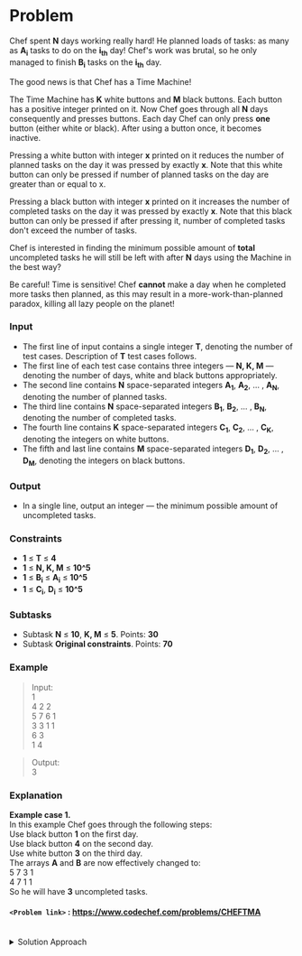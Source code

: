 # Problem
Chef spent **N** days working really hard! He planned loads of tasks: as many as **A<sub>i</sub>** tasks to do on the **i<sub>th</sub>** day! Chef's work was brutal, so he only managed to finish **B<sub>i</sub>** tasks on the **i<sub>th</sub>** day.

The good news is that Chef has a Time Machine!

The Time Machine has **K** white buttons and **M** black buttons. Each button has a positive integer printed on it. Now Chef goes through all **N** days consequently and presses buttons. Each day Chef can only press **one** button (either white or black). After using a button once, it becomes inactive.

Pressing a white button with integer **x** printed on it reduces the number of planned tasks on the day it was pressed by exactly **x**. Note that this white button can only be pressed if number of planned tasks on the day are greater than or equal to x.

Pressing a black button with integer **x** printed on it increases the number of completed tasks on the day it was pressed by exactly **x**. Note that this black button can only be pressed if after pressing it, number of completed tasks don't exceed the number of tasks.

Chef is interested in finding the minimum possible amount of **total** uncompleted tasks he will still be left with after **N** days using the Machine in the best way?

Be careful! Time is sensitive! Chef **cannot** make a day when he completed more tasks then planned, as this may result in a more-work-than-planned paradox, killing all lazy people on the planet!

### Input
*   The first line of input contains a single integer **T**, denoting the number of test cases. Description of **T** test cases follows.
*   The first line of each test case contains three integers — **N, K, M** — denoting the number of days, white and black buttons appropriately.
*   The second line contains **N** space-separated integers **A<sub>1</sub>**, **A<sub>2</sub>**, … , **A<sub>N</sub>**, denoting the number of planned tasks.
*   The third line contains **N** space-separated integers **B<sub>1</sub>**, **B<sub>2</sub>**, … , **B<sub>N</sub>**, denoting the number of completed tasks.
*   The fourth line contains **K** space-separated integers **C<sub>1</sub>**, **C<sub>2</sub>**, … , **C<sub>K</sub>**, denoting the integers on white buttons.
*   The fifth and last line contains **M** space-separated integers **D<sub>1</sub>**, **D<sub>2</sub>**, … , **D<sub>M</sub>**, denoting the integers on black buttons.

### Output
*   In a single line, output an integer — the minimum possible amount of uncompleted tasks.

### Constraints
*   **1** ≤ **T** ≤ **4**
*   **1** ≤ **N, K, M** ≤ **10^5**
*   **1** ≤ **B<sub>i</sub>** ≤ **A<sub>i</sub>** ≤ **10^5**
*   **1** ≤ **C<sub>i</sub>**, **D<sub>i</sub>** ≤ **10^5**

### Subtasks

*   Subtask **N** ≤ **10**, **K, M** ≤ **5**. Points: **30**
*   Subtask **Original constraints**. Points: **70**

### Example
>Input:<br/>
1<br/>
4 2 2 <br/>
5 7 6 1<br/>
3 3 1 1<br/>
6 3<br/>
1 4<br/>

>Output:<br/>
3<br/>

### Explanation
**Example case 1.**<br/>
In this example Chef goes through the following steps:<br/>
Use black button **1** on the first day.<br/>
Use black button **4** on the second day.<br/>
Use white button **3** on the third day.<br/>
The arrays **A** and **B** are now effectively changed to:<br/>
5 7 3 1<br/>
4 7 1 1<br/>
So he will have **3** uncompleted tasks.<br/>

#### `<Problem link>` : <https://www.codechef.com/problems/CHEFTMA>
<br/>
<details>
  <summary>Solution Approach</summary>
  
  ######
  
   
  
  ### References
  
  >https://discuss.codechef.com/questions/78212/cheftma-editorial<br/>
  
</details>
